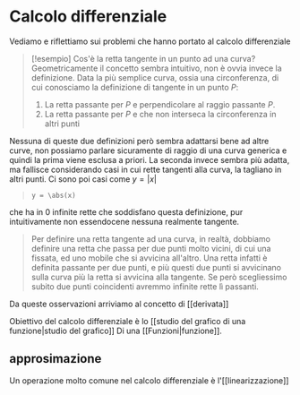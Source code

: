 # Calcolo differenziale
Vediamo e riflettiamo sui problemi che hanno portato al calcolo differenziale

>[!esempio] Cos'è la retta tangente in un punto ad una curva?
>Geometricamente il concetto sembra intuitivo, non è ovvia invece la definizione. Data la più semplice curva, ossia una circonferenza, di cui conosciamo la definizione di tangente in un punto $P$:
>1. La retta passante per $P$ e perpendicolare al raggio passante $P$.
>2. La retta passante per $P$ e che non interseca la circonferenza in altri punti
>
Nessuna di queste due definizioni però sembra adattarsi bene ad altre curve, non possiamo parlare sicuramente di raggio di una curva generica e quindi la prima viene esclusa a priori. La seconda invece sembra più adatta, ma fallisce considerando casi in cui rette tangenti alla curva, la tagliano in altri punti. Ci sono poi casi come $y=|x|$
>```desmos-graph
>y = \abs(x)
>```
che ha in $0$ infinite rette che soddisfano questa definizione, pur intuitivamente non essendocene nessuna realmente tangente.
>
>Per definire una retta tangente ad una curva, in realtà, dobbiamo definire una retta che passa per due punti molto vicini, di cui una fissata, ed uno mobile che si avvicina all'altro.
>Una retta infatti è definita passante per due punti,  e più questi due punti si avvicinano sulla curva più la retta si avvicina alla tangente. Se però scegliessimo subito due punti coincidenti avremmo infinite rette lì passanti.

Da queste osservazioni arriviamo al concetto di [[derivata]]

Obiettivo del calcolo differenziale è lo [[studio del grafico di una funzione|studio del grafico]] Di una [[Funzioni|funzione]].


## approsimazione

Un operazione molto comune nel calcolo differenziale è l'[[linearizzazione]]
